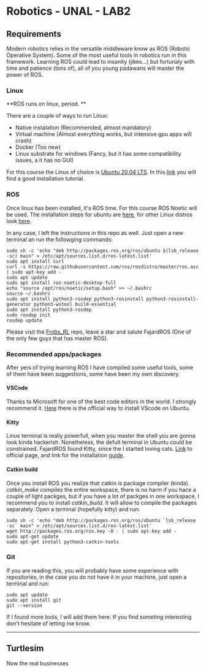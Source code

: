 # Robotics - UNAL - LAB2
## Requirements
Modern robotics relies in the versatile middleware know as ROS (Robotic Operative System). Some of the most useful tools in robotics run in this framework. Learning ROS could lead to insanity (jikes...) but fortunaly with time and patience (tons of), all of you young padawans will master the power of ROS.

### Linux
**ROS runs on linux, period. **

There are a couple of ways to run Linux:
- Native instalation (Recommended, almost mandatory)
- Virtual machine (Almost everything works, but intensive gpu apps will crash)
- Docker (Too new)
- Linux substrate for windows (Fancy, but it has some compatibility issues, a it has no GUI)

For this course the Linux of choice is [Ubuntu 20.04 LTS](https://ubuntu.com/download/desktop "Ubuntu 20.04 LTS"). In this [link](https://www.tecmint.com/install-ubuntu-20-04-desktop/ "link") you will find a good installation tutorial.
### ROS
Once linux has been installed, it's ROS time. For this course ROS Noetic will be used. The installation steps for ubuntu are [here](http://wiki.ros.org/noetic/Installation/Ubuntu "here"), for other Linux distros look [here](http://wiki.ros.org/noetic/Installation "here").

In any case, I left the instructions in this repo as well. Just open a new terminal an run the followging commands:

```console
sudo sh -c 'echo "deb http://packages.ros.org/ros/ubuntu $(lsb_release -sc) main" > /etc/apt/sources.list.d/ros-latest.list'
sudo apt install curl
curl -s https://raw.githubusercontent.com/ros/rosdistro/master/ros.asc | sudo apt-key add -
sudo apt update
sudo apt install ros-noetic-desktop-full
echo "source /opt/ros/noetic/setup.bash" >> ~/.bashrc
source ~/.bashrc
sudo apt install python3-rosdep python3-rosinstall python3-rosinstall-generator python3-wstool build-essential
sudo apt install python3-rosdep
sudo rosdep init
rosdep update
```
Please visit the [Frobs_RL](https://github.com/jmfajardod/frobs_rl "Frobs_RL") repo, leave a star and salute FajardROS (One of the only few guys that has master ROS).

### Recommended apps/packages
After yers of trying learning ROS I have compiled some useful tools, some of them have been suggestions, some have been my own discovery.

#### VSCode
Thanks to Microsoft for one of the best code editors in the world. I strongly recommend it. [Here](https://code.visualstudio.com/docs/setup/linux "Here") there is the official way to install VScode on Ubuntu.

#### Kitty
Linux terminal is really powerfull, when you master the shell you are gonna look kinda hackerish. Nonetheless, the defult terminal in Ubuntu could be constrained. FajardROS found Kitty, since the I started loving cats. [Link](https://sw.kovidgoyal.net/kitty/binary/ "Link") to official page, and link for the installation [guide](https://connectwww.com/how-to-install-kitty-on-ubuntu-kitty-terminal-emulator/61186/ "guide").

#### Catkin build
Once you install ROS you realize that catkin is package compiler (kinda). *catkin_make* compiles the entire workspace, there is no harm if you hace a couple of light packges, but if you have a lot of packges in one workspace, I recommend you to install *catkin_build*. It will allow to compile the packages separately. Open a terminal (hopefully kitty) and run:

```console
sudo sh -c 'echo "deb http://packages.ros.org/ros/ubuntu `lsb_release -sc` main" > /etc/apt/sources.list.d/ros-latest.list'
wget http://packages.ros.org/ros.key -O - | sudo apt-key add -
sudo apt-get update
sudo apt-get install python3-catkin-tools
```

### Git
If you are reading this, you will probably have some experience with repositories,  in the case you do not have it in your machine, just open a terminal and run:

```console
sudo apt update
sudo apt install git
git --version
```
If I found more tools, I will add them here. If you find someting interesting don't hesitate of letting me know.

------------

## Turtlesim 

Now the real businesses
